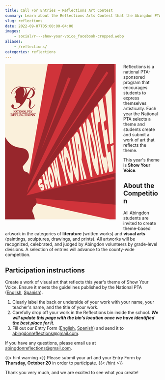 ```yaml
--- 
title: Call For Entries — Reflections Art Contest
summary: Learn about the Reflections Arts Contest that the Abingdon PTA is organizing this fall.
slug: reflections
date: 2022-09-07T05:00:00-04:00
images:
    - social/r---show-your-voice_facebook-cropped.webp
aliases:
    - /reflections/
categories: reflections
---
```


<style type="text/css">
    .flyer {
        float: left;
        padding-right: 25px;
        padding-bottom: 25px;
    }
</style>

<img src="social/r---show-your-voice_facebook-cropped.webp" alt="Reflections Call for Entries flyer" width="360" height="505" class="flyer" >

Reflections is a national PTA-sponsored program that encourages students to express themselves artistically. Each year the National PTA selects a theme and students create and submit a work of art that reflects the theme.

This year's theme is **Show Your Voice**.

## About the Competition

All Abingdon students are invited to create theme-based artwork in the categories of **literature** (written works) and **visual arts** (paintings, sculptures, drawings, and prints). All artworks will be recognized, celebrated, and judged by Abingdon volunteers by grade-level divisions. A selection of entries will advance to the county-wide competition.

## Participation instructions

Create a work of visual art that reflects this year's theme of Show Your Voice. Ensure it meets the guidelines published by the National PTA ([English](guides/English/visual-arts-category-guidelines_reflections.pdf), [Spanish](guides/Spanish/visual-arts-cat-guidelines_reflections-es.pdf)).

1. Clearly label the back or underside of your work with your name, your teacher's name, and the title of your work.
1. Carefully drop off your work in the Reflections bin inside the school. ***We will update this page with the bin's location once we have identified the best place for it.***
1. Fill out our Entry Form ([English](forms/fillable-form_local-leader.pdf), [Spanish](forms/fillable-form_local-leader---es.pdf)) and send it to abingdonreflections@gmail.com.

If you have any questions, please email us at abingdonreflections@gmail.com.

{{< hint warning >}}
Please submit your art and your Entry Form by **Thursday, October 20** in order to participate.
{{< /hint >}}

Thank you very much, and we are excited to see what you create!